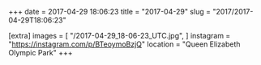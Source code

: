 +++
date = 2017-04-29 18:06:23
title = "2017-04-29"
slug = "2017/2017-04-29T18:06:23"

[extra]
images = [
    "/2017-04-29_18-06-23_UTC.jpg",
]
instagram = "https://instagram.com/p/BTeoymoBzjQ"
location = "Queen Elizabeth Olympic Park"
+++

